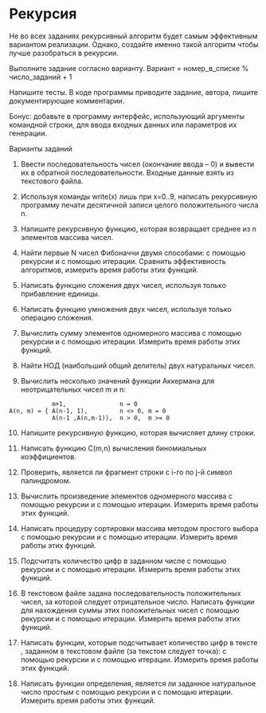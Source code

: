 # Рекурсия

Не во всех заданиях рекурсивный алгоритм будет самым эффективным вариантом реализации. Однако, создайте именно такой алгоритм чтобы лучше разобраться в рекурсии. 

Выполните задание согласно варианту.  Вариант = номер_в_списке % число_заданий + 1

Напишите тесты.
В коде программы приводите задание, автора, пишите документирующие комментарии.

Бонус: добавьте в программу интерфейс, использующий аргументы командной строки, для ввода входных данных или параметров их генерации.


Варианты заданий
1. Ввести последовательность чисел (окончание ввода – 0) и вывести их в обратной последовательности. Входные данные взять из текстового файла.


2. Используя команды write(x) лишь при x=0..9, написать рекурсивную программу печати десятичной записи целого положительного числа n. 

3. Напишите рекурсивную функцию, которая возвращает среднее из n элементов массива чисел. 

4. Найти первые N чисел Фибоначчи двумя способами: с помощью рекурсии и с помощью итерации. Сравнить эффективность алгоритмов, измерить  время работы этих функций. 

5. Написать функцию сложения двух чисел, используя только прибавление единицы. 

6. Написать функцию умножения двух чисел, используя только операцию сложения. 

7. Вычислить сумму элементов одномерного массива с помощью рекурсии и с помощью итерации. Измерить  время работы этих функций. 

8. Найти НОД (наибольший общий делитель) двух натуральных чисел. 

9. Вычислить несколько значений функции Аккермана для неотрицательных чисел  m и n:
```
            m+1,               n = 0
A(n, m) = { A(n-1, 1),         n <> 0, m = 0     
            A(n-1 ,A(n,m-1)),  n > 0,  m >= 0
```

10. Напишите рекурсивную функцию, которая вычисляет длину строки. 

11. Написать функцию C(m,n) вычисления биномиальных коэффициентов. 

12. Проверить, является ли фрагмент строки с i-го по j-й символ палиндромом. 

13. Вычислить произведение элементов одномерного массива с помощью рекурсии и с помощью итерации. Измерить  время работы этих функций. 

14. Написать процедуру сортировки массива методом простого выбора с помощью рекурсии и с помощью итерации. Измерить  время работы этих функций. 

15. Подсчитать количество цифр в заданном числе с помощью рекурсии и с помощью итерации. Измерить  время работы этих функций. 

16. В текстовом файле задана последовательность положительных чисел, за которой следует отрицательное число. Написать функции для нахождения суммы этих положительных чисел с помощью рекурсии и с помощью итерации. Измерить  время работы этих функций. 

17. Написать функции, которые  подсчитывает количество цифр в тексте , заданном в текстовом файле (за текстом следует точка):
с помощью рекурсии и с помощью итерации. Измерить  время работы этих функций. 

18. Написать функции определения, является ли заданное натуральное число простым с помощью рекурсии и с помощью итерации. Измерить  время работы этих функций. 

